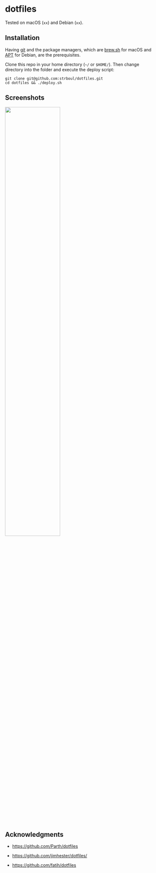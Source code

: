 
# dotfiles

Tested on macOS (`xx`) and Debian (`xx`).

## Installation

Having [git](https://git-scm.com/downloads) and the package managers, which are
[brew.sh](https://brew.sh/) for macOS and [APT](https://wiki.debian.org/apt-get)
for Debian, are the prerequisites.

Clone this repo in your home directory (`~/` or `$HOME/`). Then change directory
into the folder and execute the deploy script:
```
git clone git@github.com:strboul/dotfiles.git
cd dotfiles && ./deploy.sh
```

## Screenshots

<p style="text-align:left;"><a
href="https://storage.googleapis.com/blog-media-881/scr-dotfiles.png"><img
src="https://storage.googleapis.com/blog-media-881/scr-dotfiles.png" width="60%"
height="60%"></a></p>

## Acknowledgments

+ https://github.com/Parth/dotfiles

+ https://github.com/jimhester/dotfiles/

+ https://github.com/fatih/dotfiles


